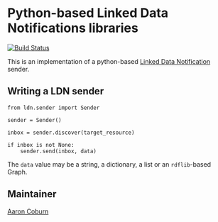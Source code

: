 # Python-based Linked Data Notifications libraries

[![Build Status](https://travis-ci.org/trellis-ldp/py-ldn.png?branch=master)](https://travis-ci.org/trellis-ldp/py-ldn)

This is an implementation of a python-based [Linked Data Notification](https://www.w3.org/TR/ldn/) sender.

## Writing a LDN sender

```
from ldn.sender import Sender

sender = Sender()

inbox = sender.discover(target_resource)

if inbox is not None:
    sender.send(inbox, data)
```

The `data` value may be a string, a dictionary, a list or an `rdflib`-based Graph.

## Maintainer

[Aaron Coburn](https://github.com/acoburn)

